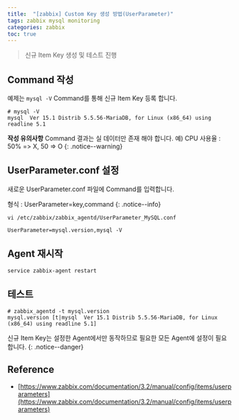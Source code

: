 ```yaml
---
title:  "[zabbix] Custom Key 생성 방법(UserParameter)"
tags: zabbix mysql monitoring
categories: zabbix
toc: true
---
```

> 신규 Item Key 생성 및 테스트 진행

## Command 작성
예제는 `mysql -V` Command를 통해 신규 Item Key 등록 합니다. 
``` shell
# mysql -V
mysql  Ver 15.1 Distrib 5.5.56-MariaDB, for Linux (x86_64) using readline 5.1
```
**작성 유의사항**
Command 결과는 실 데이터만 존재 해야 합니다. 
예) CPU 사용율 : 50% => X, 50 => O
{: .notice--warning}

## UserParameter.conf 설정
새로운 UserParameter.conf 파일에 Command를 입력합니다. 

형식 : UserParameter=key,command
{: .notice--info}

``` shell
vi /etc/zabbix/zabbix_agentd/UserParameter_MySQL.conf

UserParameter=mysql.version,mysql -V
```

## Agent 재시작
``` shell
service zabbix-agent restart
```

## 테스트
``` shell
# zabbix_agentd -t mysql.version
mysql.version [t|mysql  Ver 15.1 Distrib 5.5.56-MariaDB, for Linux (x86_64) using readline 5.1]
```

신규 Item Key는 설정한 Agent에서만 동작하므로 필요한 모든 Agent에 설정이 필요합니다.
{: .notice--danger}

## Reference
* [https://www.zabbix.com/documentation/3.2/manual/config/items/userparameters](https://www.zabbix.com/documentation/3.2/manual/config/items/userparameters)

